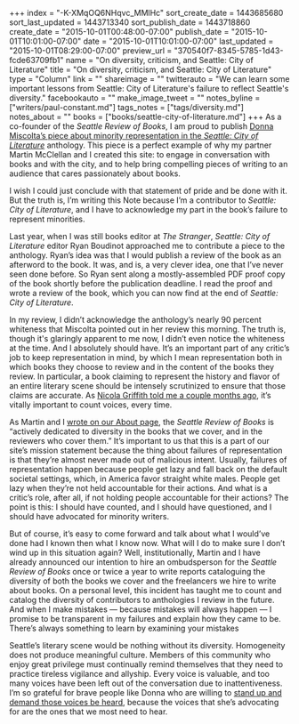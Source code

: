 +++
index = "-K-XMqOQ6NHqvc_MMlHc"
sort_create_date = 1443685680
sort_last_updated = 1443713340
sort_publish_date = 1443718860
create_date = "2015-10-01T00:48:00-07:00"
publish_date = "2015-10-01T10:01:00-07:00"
date = "2015-10-01T10:01:00-07:00"
last_updated = "2015-10-01T08:29:00-07:00"
preview_url = "370540f7-8345-5785-1d43-fcde63709fb1"
name = "On diversity, criticism, and Seattle: City of Literature"
title = "On diversity, criticism, and Seattle: City of Literature"
type = "Column"
link = ""
shareimage = ""
twitterauto = "We can learn some important lessons from Seattle: City of Literature's failure to reflect Seattle's diversity."
facebookauto = ""
make_image_tweet = ""
notes_byline = ["writers/paul-constant.md"]
tags_notes = ["tags/diversity.md"]
notes_about = ""
books = ["books/seattle-city-of-literature.md"]
+++
As a co-founder of the *Seattle Review of Books*, I am proud to publish [Donna Miscolta’s piece about minority representation in the *Seattle: City of Literature*](http://seattlereviewofbooks.com/reviews/reflections-by-and-about-white-people/) anthology. This piece is a perfect example of why my partner Martin McClellan and I created this site: to engage in conversation with books and with the city, and to help bring compelling pieces of writing to an audience that cares passionately about books.
 
I wish I could just conclude with that statement of pride and be done with it. But the truth is, I’m writing this Note because I’m a contributor to *Seattle: City of Literature*, and I have to acknowledge my part in the book’s failure to represent minorities. 

Last year, when I was still books editor at *The Stranger*, *Seattle: City of Literature* editor Ryan Boudinot approached me to contribute a piece to the anthology. Ryan’s idea was that I would publish a review of the book as an afterword to the book. It was, and is, a very clever idea, one that I’ve never seen done before. So Ryan sent along a mostly-assembled PDF proof copy of the book shortly before the publication deadline. I read the proof and wrote a review of the book, which you can now find at the end of *Seattle: City of Literature*.

In my review, I didn’t acknowledge the anthology’s nearly 90 percent whiteness that Miscolta pointed out in her review this morning. The truth is, though it's glaringly apparent to me now, I didn’t even notice the whiteness at the time. And I absolutely should have. It’s an important part of any critic’s job to keep representation in mind, by which I mean representation both in which books they choose to review and in the content of the books they review. In particular, a book claiming to represent the history and flavor of an entire literary scene should be intensely scrutinized to ensure that those claims are accurate. As [Nicola Griffith told me a couple months ago](http://seattlereviewofbooks.com/notes/2015/07/27/talking-with-nicola-griffith-about-the-importance-of-counting-womens-stories/), it’s vitally important to count voices, every time.

As Martin and I [wrote on our About page](http://seattlereviewofbooks.com/about/), the *Seattle Review of Books* is “actively dedicated to diversity in the books that we cover, and in the reviewers who cover them.” It’s important to us that this is a part of our site’s mission statement because the thing about failures of representation is that they’re almost never made out of malicious intent. Usually, failures of representation happen because people get lazy and fall back on the default societal settings, which, in America favor straight white males. People get lazy when they’re not held accountable for their actions. And what is a critic’s role, after all, if not holding people accountable for their actions? The point is this: I should have counted, and I should have questioned, and I should have advocated for minority writers.

But of course, it’s easy to come forward and talk about what I would’ve done had I known then what I know now. What will I do to make sure I don’t wind up in this situation again? Well, institutionally, Martin and I have already announced our intention to hire an ombudsperson for the *Seattle Review of Books* once or twice a year to write reports cataloguing the diversity of both the books we cover and the freelancers we hire to write about books. On a personal level, this incident has taught me to count and catalog the diversity of contributors to anthologies I review in the future. And when I make mistakes — because mistakes will always happen — I promise to be transparent in my failures and explain how they came to be. There’s always something to learn by examining your mistakes

Seattle’s literary scene would be nothing without its diversity. Homogeneity does not produce meaningful culture. Members of this community who enjoy great privilege must continually remind themselves that they need to practice tireless vigilance and allyship. Every voice  is valuable, and too many voices have been left out of the conversation due to inattentiveness. I’m so grateful for brave people like Donna who are willing to [stand up and demand those voices be heard](http://seattlereviewofbooks.com/reviews/reflections-by-and-about-white-people/), because the voices that she’s advocating for are the ones that we most need to hear.